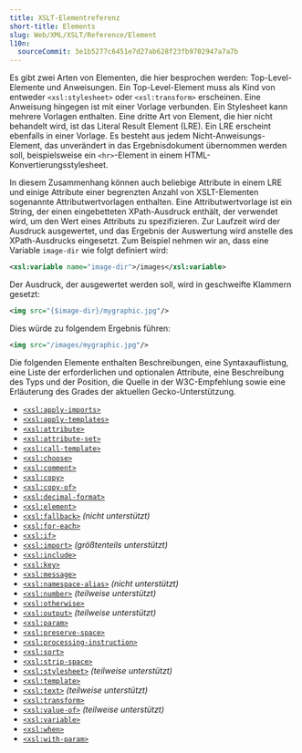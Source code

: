 ```yaml
---
title: XSLT-Elementreferenz
short-title: Elements
slug: Web/XML/XSLT/Reference/Element
l10n:
  sourceCommit: 3e1b5277c6451e7d27ab628f23fb9702947a7a7b
---
```


Es gibt zwei Arten von Elementen, die hier besprochen werden: Top-Level-Elemente und Anweisungen. Ein Top-Level-Element muss als Kind von entweder `<xsl:stylesheet>` oder `<xsl:transform>` erscheinen. Eine Anweisung hingegen ist mit einer Vorlage verbunden. Ein Stylesheet kann mehrere Vorlagen enthalten. Eine dritte Art von Element, die hier nicht behandelt wird, ist das Literal Result Element (LRE). Ein LRE erscheint ebenfalls in einer Vorlage. Es besteht aus jedem Nicht-Anweisungs-Element, das unverändert in das Ergebnisdokument übernommen werden soll, beispielsweise ein `<hr>`-Element in einem HTML-Konvertierungsstylesheet.

In diesem Zusammenhang können auch beliebige Attribute in einem LRE und einige Attribute einer begrenzten Anzahl von XSLT-Elementen sogenannte Attributwertvorlagen enthalten. Eine Attributwertvorlage ist ein String, der einen eingebetteten XPath-Ausdruck enthält, der verwendet wird, um den Wert eines Attributs zu spezifizieren. Zur Laufzeit wird der Ausdruck ausgewertet, und das Ergebnis der Auswertung wird anstelle des XPath-Ausdrucks eingesetzt. Zum Beispiel nehmen wir an, dass eine Variable `image-dir` wie folgt definiert wird:

```xml
<xsl:variable name="image-dir">/images</xsl:variable>
```

Der Ausdruck, der ausgewertet werden soll, wird in geschweifte Klammern gesetzt:

```xml
<img src="{$image-dir}/mygraphic.jpg"/>
```

Dies würde zu folgendem Ergebnis führen:

```xml
<img src="/images/mygraphic.jpg"/>
```

Die folgenden Elemente enthalten Beschreibungen, eine Syntaxauflistung, eine Liste der erforderlichen und optionalen Attribute, eine Beschreibung des Typs und der Position, die Quelle in der W3C-Empfehlung sowie eine Erläuterung des Grades der aktuellen Gecko-Unterstützung.

- [`<xsl:apply-imports>`](/de/docs/Web/XML/XSLT/Reference/Element/apply-imports)
- [`<xsl:apply-templates>`](/de/docs/Web/XML/XSLT/Reference/Element/apply-templates)
- [`<xsl:attribute>`](/de/docs/Web/XML/XSLT/Reference/Element/attribute)
- [`<xsl:attribute-set>`](/de/docs/Web/XML/XSLT/Reference/Element/attribute-set)
- [`<xsl:call-template>`](/de/docs/Web/XML/XSLT/Reference/Element/call-template)
- [`<xsl:choose>`](/de/docs/Web/XML/XSLT/Reference/Element/choose)
- [`<xsl:comment>`](/de/docs/Web/XML/XSLT/Reference/Element/comment)
- [`<xsl:copy>`](/de/docs/Web/XML/XSLT/Reference/Element/copy)
- [`<xsl:copy-of>`](/de/docs/Web/XML/XSLT/Reference/Element/copy-of)
- [`<xsl:decimal-format>`](/de/docs/Web/XML/XSLT/Reference/Element/decimal-format)
- [`<xsl:element>`](/de/docs/Web/XML/XSLT/Reference/Element/element)
- [`<xsl:fallback>`](/de/docs/Web/XML/XSLT/Reference/Element/fallback) _(nicht unterstützt)_
- [`<xsl:for-each>`](/de/docs/Web/XML/XSLT/Reference/Element/for-each)
- [`<xsl:if>`](/de/docs/Web/XML/XSLT/Reference/Element/if)
- [`<xsl:import>`](/de/docs/Web/XML/XSLT/Reference/Element/import) _(größtenteils unterstützt)_
- [`<xsl:include>`](/de/docs/Web/XML/XSLT/Reference/Element/include)
- [`<xsl:key>`](/de/docs/Web/XML/XSLT/Reference/Element/key)
- [`<xsl:message>`](/de/docs/Web/XML/XSLT/Reference/Element/message)
- [`<xsl:namespace-alias>`](/de/docs/Web/XML/XSLT/Reference/Element/namespace-alias) _(nicht unterstützt)_
- [`<xsl:number>`](/de/docs/Web/XML/XSLT/Reference/Element/number) _(teilweise unterstützt)_
- [`<xsl:otherwise>`](/de/docs/Web/XML/XSLT/Reference/Element/otherwise)
- [`<xsl:output>`](/de/docs/Web/XML/XSLT/Reference/Element/output) _(teilweise unterstützt)_
- [`<xsl:param>`](/de/docs/Web/XML/XSLT/Reference/Element/param)
- [`<xsl:preserve-space>`](/de/docs/Web/XML/XSLT/Reference/Element/preserve-space)
- [`<xsl:processing-instruction>`](/de/docs/Web/XML/XSLT/Reference/Element/processing-instruction)
- [`<xsl:sort>`](/de/docs/Web/XML/XSLT/Reference/Element/sort)
- [`<xsl:strip-space>`](/de/docs/Web/XML/XSLT/Reference/Element/strip-space)
- [`<xsl:stylesheet>`](/de/docs/Web/XML/XSLT/Reference/Element/stylesheet) _(teilweise unterstützt)_
- [`<xsl:template>`](/de/docs/Web/XML/XSLT/Reference/Element/template)
- [`<xsl:text>`](/de/docs/Web/XML/XSLT/Reference/Element/text) _(teilweise unterstützt)_
- [`<xsl:transform>`](/de/docs/Web/XML/XSLT/Reference/Element/transform)
- [`<xsl:value-of>`](/de/docs/Web/XML/XSLT/Reference/Element/value-of) _(teilweise unterstützt)_
- [`<xsl:variable>`](/de/docs/Web/XML/XSLT/Reference/Element/variable)
- [`<xsl:when>`](/de/docs/Web/XML/XSLT/Reference/Element/when)
- [`<xsl:with-param>`](/de/docs/Web/XML/XSLT/Reference/Element/with-param)

